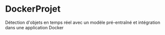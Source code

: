 # DockerProjet
Détection d'objets en temps réel avec un modèle pré-entraîné et intégration dans une application Docker
